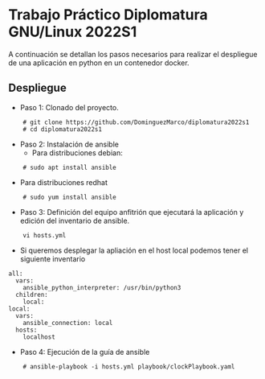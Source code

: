 # Trabajo Práctico Diplomatura GNU/Linux 2022S1

A continuación se detallan los pasos necesarios para realizar el despliegue de una aplicación en python en un contenedor docker. 

## Despliegue

- Paso 1: Clonado del proyecto. 
```
	# git clone https://github.com/DominguezMarco/diplomatura2022s1
	# cd diplomatura2022s1
``` 

- Paso 2: Instalación de ansible
  - Para distribuciones debian:
```
	# sudo apt install ansible
```
  - Para distribuciones redhat
```
	# sudo yum install ansible
```

- Paso 3: Definición del equipo anfitrión que ejecutará la aplicación y edición del inventario de ansible.
```
	vi hosts.yml
```
  - Si queremos desplegar la apliación en el host local podemos tener el siguiente inventario
```
all:
  vars:
    ansible_python_interpreter: /usr/bin/python3
  children:
    local:
local:
  vars:
    ansible_connection: local
  hosts:
    localhost
```
- Paso 4: Ejecución de la guía de ansible
``` 
	# ansible-playbook -i hosts.yml playbook/clockPlaybook.yaml
```
